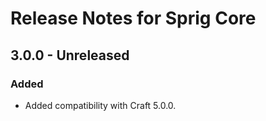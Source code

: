 # Release Notes for Sprig Core

## 3.0.0 - Unreleased

### Added

- Added compatibility with Craft 5.0.0.
